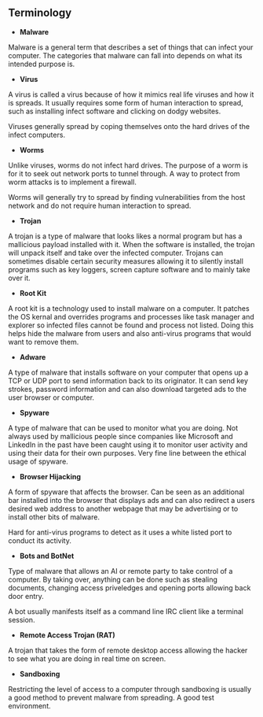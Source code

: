 ## Terminology 

- **Malware**

Malware is a general term that describes a set of things that can infect your computer. The categories that malware can fall into depends on what its intended purpose is.

- **Virus**

A virus is called a virus because of how it mimics real life viruses and how it is spreads. It usually requires some form of human interaction to spread, such as installing infect software and clicking on dodgy websites.

Viruses generally spread by coping themselves onto the hard drives of the infect computers.

- **Worms**

Unlike viruses, worms do not infect hard drives. The purpose of a worm is for it to seek out network ports to tunnel through. A way to protect from worm attacks is to implement a firewall.

Worms will generally try to spread by finding vulnerabilities from the host network and do not require human interaction to spread.

- **Trojan**

A trojan is a type of malware that looks likes a normal program but has a mallicious payload installed with it. When the software is installed, the trojan will unpack itself and take over the infected computer. Trojans can sometimes disable certain security measures allowing it to silently install programs such as key loggers, screen capture software and to mainly take over it.

- **Root Kit**

A root kit is a technology used to install malware on a computer. It patches the OS kernal and overrides programs and processes like task manager and explorer so infected files cannot be found and process not listed. Doing this helps hide the malware from users and also anti-virus programs that would want to remove them.

- **Adware**

A type of malware that installs software on your computer that opens up a TCP or UDP port to send information back to its originator. It can send key strokes, password information and can also download targeted ads to the user browser or computer.

- **Spyware**

A type of malware that can be used to monitor what you are doing. Not always used by mallicious people since companies like Microsoft and LinkedIn in the past have been caught using it to monitor user activity and using their data for their own purposes. Very fine line between the ethical usage of spyware.

- **Browser Hijacking**

A form of spyware that affects the browser. Can be seen as an additional bar installed into the browser that displays ads and can also redirect a users desired web address to another webpage that may be advertising or to install other bits of malware. 

Hard for anti-virus programs to detect as it uses a white listed port to conduct its activity.

- **Bots and BotNet**

Type of malware that allows an AI or remote party to take control of a computer. By taking over, anything can be done such as stealing documents, changing access priveledges and opening ports allowing back door entry.

A bot usually manifests itself as a command line IRC client like a terminal session.

- **Remote Access Trojan (RAT)**

A trojan that takes the form of remote desktop access allowing the hacker to see what you are doing in real time on screen. 

- **Sandboxing**

Restricting the level of access to a computer through sandboxing is usually a good method to prevent malware from spreading. A good test environment.